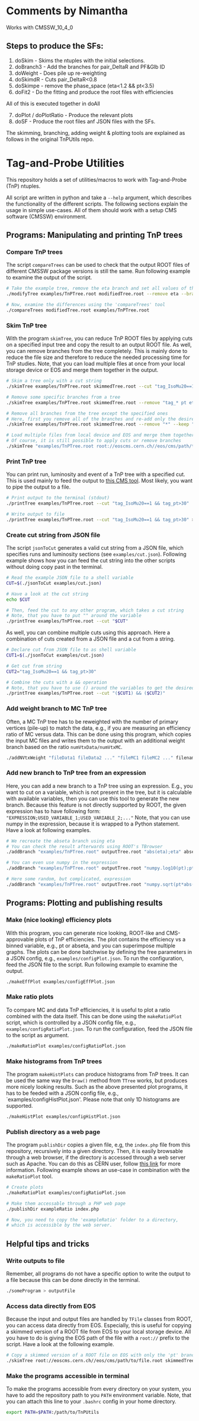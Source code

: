 # Comments by Nimantha

Works with CMSSW_10_4_0

## Steps to produce the SFs:

1. doSkim	-	Skims the ntuples with the initial selections.
2. doBranch3	-	Add the branches for pair_DeltaR and PF&Glb ID
3. doWeight	-	Does pile up re-weighting
4. doSkimdR	-	Cuts pair_DeltaR<0.8
5. doSkimpe	-	remove the phase_space (eta<1.2 && pt<3.5)
6. doFit2	-	Do the fitting and produce the root files with efficiencies

All of this is executed together in doAll

7. doPlot / doPlotRatio	-	Produce the relevant plots
8. doSF 	-	Produce the root files anf JSON files with the SFs.

The skimming, branching, adding weight & plotting tools are explained as follows in the original TnPUtils repo.

 
# Tag-and-Probe Utilities

This repository holds a set of utilities/macros to work with Tag-and-Probe (TnP) ntuples.

All script are written in python and take a `--help` argument, which describes the functionality of the different scripts. The following sections explain the usage in simple use-cases. All of them should work with a setup CMS software (CMSSW) environment.

## Programs: Manipulating and printing TnP trees

### Compare TnP trees

The script `compareTrees` can be used to check that the output ROOT files of different CMSSW package versions is still the same. Run following example to examine the output of the script.

```bash
# Take the example tree, remove the eta branch and set all values of the pt branch to zero
./modifyTree examples/TnPTree.root modifiedTree.root --remove eta --branch pt

# Now, examine the differences using the 'compareTrees' tool
./compareTrees modifiedTree.root examples/TnPTree.root
```
### Skim TnP tree

With the program `skimTree`, you can reduce TnP ROOT files by applying cuts on a specified input tree and copy the result to an output ROOT file. As well, you can remove branches from the tree completely. This is mainly done to reduce the file size and therefore to reduce the needed processing time for TnP studies. Note, that you can load multiple files at once from your local storage device or EOS and merge them together in the output.

```bash
# Skim a tree only with a cut string
./skimTree examples/TnPTree.root skimmedTree.root --cut "tag_IsoMu20==1 && tag_pt>30"

# Remove some specific branches from a tree
./skimTree examples/TnPTree.root skimmedTree.root --remove "tag_* pt eta abseta"

# Remove all branches from the tree except the specified ones
# Here, first you remove all of the branches and re-add only the desired ones
./skimTree examples/TnPTree.root skimmedTree.root --remove "*" --keep "pt eta"

# Load multiple files from local device and EOS and merge them together
# Of course, it is still possible to apply cuts or remove branches
./skimTree "examples/TnPTree.root root://eoscms.cern.ch//eos/cms/path/to/file.root" mergedTree.root
```

### Print TnP tree

You can print run, luminosity and event of a TnP tree with a specified cut. This is used mainly to feed the output to [this CMS tool](https://twiki.cern.ch/twiki/bin/view/CMSPublic/WorkBookPickEvents). Most likely, you want to pipe the output to a file.

```bash
# Print output to the terminal (stdout)
./printTree examples/TnPTree.root --cut "tag_IsoMu20==1 && tag_pt>30"

# Write output to file
./printTree examples/TnPTree.root --cut "tag_IsoMu20==1 && tag_pt>30" > outputFile
```

### Create cut string from JSON file

The script `jsonToCut` generates a valid cut string from a JSON file, which specifies runs and luminosity sections (see `examples/cut.json`). Following example shows how you can feed the cut string into the other scripts without doing copy past in the terminal.

```bash
# Read the example JSON file to a shell variable
CUT=$(./jsonToCut examples/cut.json)

# Have a look at the cut string
echo $CUT

# Then, feed the cut to any other program, which takes a cut string
# Note, that you have to put "" around the variable
./printTree examples/TnPTree.root --cut "$CUT"
```

As well, you can combine multiple cuts using this approach. Here a combination of cuts created from a JSON file and a cut from a string.

```bash
# Declare cut from JSON file to as shell variable
CUT1=$(./jsonToCut examples/cut.json)

# Get cut from string
CUT2="tag_IsoMu20==1 && tag_pt>30"

# Combine the cuts with a && operation
# Note, that you have to use () around the variables to get the desired logic!
./printTree examples/TnPTree.root --cut "($CUT1) && ($CUT2)"
```

### Add weight branch to MC TnP tree

Often, a MC TnP tree has to be reweighted with the number of primary vertices (pile-up) to match the data, e.g., if you are measuring an efficiency ratio of MC versus data. This can be done using this program, which copies the input MC files and writes them to the output with an additional weight branch based on the ratio `numVtxData/numVtxMC`.

```bash
./addNVtxWeight "fileData1 fileData2 ..." "fileMC1 fileMC2 ..." filenameOutput.root
```

### Add new branch to TnP tree from an expression

Here, you can add a new branch to a TnP tree using an expression. E.g., you want to cut on a variable, which is not present in the tree, but it is calculable with available variables, then you can use this tool to generate the new branch. Because this feature is not directly supported by ROOT, the given expression has to have following form: `"EXPRESSION;USED_VARIABLE_1;USED_VARIABLE_2;..."` Note, that you can use numpy in the expression, because it is wrapped to a Python statement. Have a look at following examples.

```bash
# We recreate the abseta branch using eta
# You can check the result afterwards using ROOT's TBrowser
./addBranch "examples/TnPTree.root" outputTree.root "abs(eta);eta" absetaNew

# You can even use numpy in the expression
./addBranch "examples/TnPTree.root" outputTree.root "numpy.log10(pt);pt" ptLog10

# Here some random, but complicated, expression
./addBranch "examples/TnPTree.root" outputTree.root "numpy.sqrt(pt*abs(eta))**3;pt;eta" randomVar
```

## Programs: Plotting and publishing results

### Make (nice looking) efficiency plots

With this program, you can generate nice looking, ROOT-like and CMS-approvable plots of TnP efficiencies. The plot contains the efficiency vs a binned variable, e.g., pt or abseta, and you can superimpose multiple graphs. The plots can be done batchwise by defining the free parameters in a JSON config, e.g., `examples/configPlot.json`. To run the configuration, feed the JSON file to the script. Run following example to examine the output.

```bash
./makeEffPlot examples/configEffPlot.json
```

### Make ratio plots

To compare MC and data TnP efficiencies, it is useful to plot a ratio combined with the data itself. This can be done using the `makeRatioPlot` script, which is controlled by a JSON config file, e.g., `examples/configRatioPlot.json`. To run the configuration, feed the JSON file to the script as argument.

```bash
./makeRatioPlot examples/configRatioPlot.json
```

### Make histograms from TnP trees

The program `makeHistPlots` can produce histograms from TnP trees. It can be used the same way the `Draw()` method from `TTree` works, but produces more nicely looking results. Such as the above presented plot programs, it has to be feeded with a JSON config file, e.g., `examples/configHistPlot.json'. Please note that only 1D histograms are supported.

```bash
./makeHistPlot examples/configHistPlot.json
```

### Publish directory as a web page

The program `publishDir` copies a given file, e.g, the `index.php` file from this repository, recursively into a given directory. Then, it is easily browsable through a web browser, if the directory is accessed through a web server such as Apache. You can do this as CERN user, follow [this link](https://espace.cern.ch/webservices-help/websitemanagement/ManagingWebsitesAtCERN/Pages/WebsitecreationandmanagementatCERN.aspx) for more information. Following example shows an use-case in combination with the `makeRatioPlot` tool.

```bash
# Create plots
./makeRatioPlot examples/configRatioPlot.json

# Make them accessable through a PHP web page
./publishDir exampleRatio index.php

# Now, you need to copy the 'exampleRatio' folder to a directory,
# which is accessible by the web server.
```

## Helpful tips and tricks

### Write outputs to file

Remember, all programs do not have a specific option to write the output to a file because this can be done directly in the terminal.

```bash
./someProgram > outputFile
```

### Access data directly from EOS

Because the input and output files are handled by `TFile` classes from ROOT, you can access data directly from EOS. Especially, this is useful for copying a skimmed version of a ROOT file from EOS to your local storage device. All you have to do is giving the EOS path of the file with a `root://` prefix to the script. Have a look at the following example.

```bash
# Copy a skimmed version of a ROOT file on EOS with only the 'pt' branch
./skimTree root://eoscms.cern.ch//eos/cms/path/to/file.root skimmedTree.root --remove "*" --keep "pt"
```

### Make the programs accessible in terminal

To make the programs accessible from every directory on your system, you have to add the repository path to you `PATH` environment variable. Note, that you can attach this line to your `.bashrc` config in your home directory.

```bash
export PATH=$PATH:/path/to/TnPUtils
```
